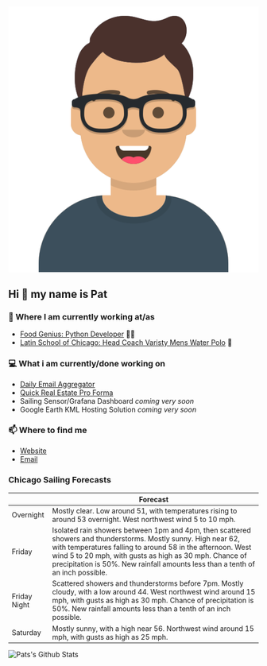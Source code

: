 [![Social banner for p-j-falconer](https://raw.githubusercontent.com/P-J-FALCONER/P-J-FALCONER/master/assets/avataaars.svg)](https://patfalconer.com/)
## Hi :wave: my name is Pat

### 💼 Where I am currently working at/as
- [Food Genius: Python Developer](https://getfoodgenius.com/) 🍔🐍
- [Latin School of Chicago: Head Coach Varisty Mens Water Polo](https://www.latinschool.org/) 🤽


### 💻 What i am currently/done working on
 - [Daily Email Aggregator](https://github.com/P-J-FALCONER/dott_daily_mail)
 - [Quick Real Estate Pro Forma](https://github.com/P-J-FALCONER/henry)
 - Sailing Sensor/Grafana Dashboard *coming very soon*
 - Google Earth KML Hosting Solution *coming very soon*

### 📫 Where to find me
 - [Website](https://patfalconer.com/)
 - [Email](mailto:patrick.j.falconer@gmail.com)


### Chicago Sailing Forecasts
|   | Forecast  |
|---|---|
| Overnight | Mostly clear. Low around 51, with temperatures rising to around 53 overnight. West northwest wind 5 to 10 mph. |
| Friday | Isolated rain showers between 1pm and 4pm, then scattered showers and thunderstorms. Mostly sunny. High near 62, with temperatures falling to around 58 in the afternoon. West wind 5 to 20 mph, with gusts as high as 30 mph. Chance of precipitation is 50%. New rainfall amounts less than a tenth of an inch possible. |
| Friday Night | Scattered showers and thunderstorms before 7pm. Mostly cloudy, with a low around 44. West northwest wind around 15 mph, with gusts as high as 30 mph. Chance of precipitation is 50%. New rainfall amounts less than a tenth of an inch possible. |
| Saturday | Mostly sunny, with a high near 56. Northwest wind around 15 mph, with gusts as high as 25 mph. |

![Pats's Github Stats](https://github-readme-stats.vercel.app/api?username=p-j-falconer&show_icons=true&theme=radical)
